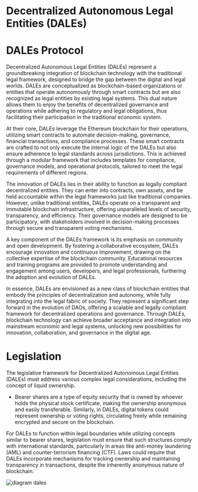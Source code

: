 # Decentralized Autonomous Legal Entities (DALEs) 
# DALEs Protocol

Decentralized Autonomous Legal Entities (DALEs) represent a groundbreaking integration of blockchain technology with the traditional legal framework, designed to bridge the gap between the digital and legal worlds. DALEs are conceptualized as blockchain-based organizations or entities that operate autonomously through smart contracts but are also recognized as legal entities by existing legal systems. This dual nature allows them to enjoy the benefits of decentralized governance and operations while adhering to regulatory and legal obligations, thus facilitating their participation in the traditional economic system.

At their core, DALEs leverage the Ethereum blockchain for their operations, utilizing smart contracts to automate decision-making, governance, financial transactions, and compliance processes. These smart contracts are crafted to not only execute the internal logic of the DALEs but also ensure adherence to legal standards across jurisdictions. This is achieved through a modular framework that includes templates for compliance, governance models, and operational protocols, tailored to meet the legal requirements of different regions.

The innovation of DALEs lies in their ability to function as legally compliant decentralized entities. They can enter into contracts, own assets, and be held accountable within the legal frameworks just like traditional companies. However, unlike traditional entities, DALEs operate on a transparent and immutable blockchain infrastructure, offering unparalleled levels of security, transparency, and efficiency. Their governance models are designed to be participatory, with stakeholders involved in decision-making processes through secure and transparent voting mechanisms.

A key component of the DALEs framework is its emphasis on community and open development. By fostering a collaborative ecosystem, DALEs encourage innovation and continuous improvement, drawing on the collective expertise of the blockchain community. Educational resources and training programs are provided to promote understanding and engagement among users, developers, and legal professionals, furthering the adoption and evolution of DALEs.

In essence, DALEs are envisioned as a new class of blockchain entities that embody the principles of decentralization and autonomy, while fully integrating into the legal fabric of society. They represent a significant step forward in the evolution of DAOs, offering a scalable and legally compliant framework for decentralized operations and governance. Through DALEs, blockchain technology can achieve broader acceptance and integration into mainstream economic and legal systems, unlocking new possibilities for innovation, collaboration, and governance in the digital age.

# Legislation 

The legislative framework for Decentralized Autonomous Legal Entities (DALEs) must address various complex legal considerations, including the concept of liquid ownership. 
- Bearer shares are a type of equity security that is owned by whoever holds the physical stock certificate, making the ownership anonymous and easily transferable. Similarly, in DALEs, digital tokens could represent ownership or voting rights, circulating freely while remaining encrypted and secure on the blockchain.

For DALEs to function within legal boundaries while utilizing concepts similar to bearer shares, legislation must ensure that such structures comply with international standards, particularly in areas like anti-money laundering (AML) and counter-terrorism financing (CTF). Laws could require that DALEs incorporate mechanisms for tracking ownership and maintaining transparency in transactions, despite the inherently anonymous nature of blockchain.

![diagram dales](https://github.com/elvin3x/DALEs/blob/main/dales-concept-diagram.png?raw=true)
